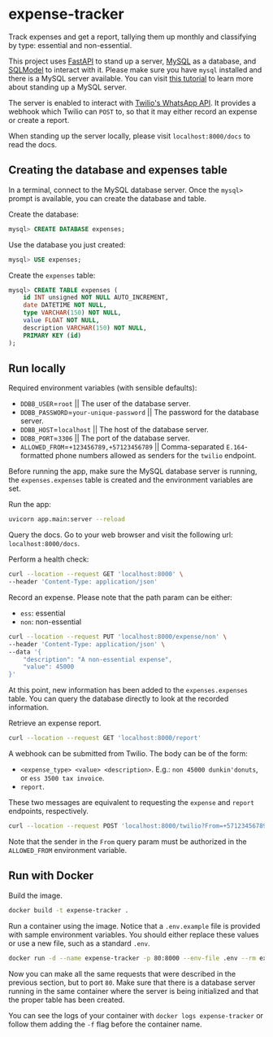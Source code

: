 # expense-tracker

Track expenses and get a report, tallying them up monthly and classifying by
type: essential and non-essential.

This project uses [FastAPI](https://fastapi.tiangolo.com) to stand up a server,
[MySQL](https://dev.mysql.com/doc/refman/8.0/en/) as a database, and
[SQLModel](https://www.google.com/search?client=safari&rls=en&q=sql+tiangolo&ie=UTF-8&oe=UTF-8)
to interact with it. Please make sure you have `mysql` installed and there is a
MySQL server available. You can visit [this
tutorial](https://dev.mysql.com/doc/refman/8.0/en/tutorial.html) to learn more
about standing up a MySQL server.

The server is enabled to interact with [Twilio's WhatsApp
API](https://www.twilio.com/docs/whatsapp/tutorial/requesting-access-to-whatsapp).
It provides a webhook which Twilio can `POST` to, so that it may either record
an expense or create a report.

When standing up the server locally, please visit `localhost:8000/docs` to read
the docs.

## Creating the database and expenses table

In a terminal, connect to the MySQL database server. Once the `mysql>` prompt
is available, you can create the database and table.

Create the database:

```sql
mysql> CREATE DATABASE expenses;
```

Use the database you just created:

```sql
mysql> USE expenses;
```

Create the `expenses` table:

```sql
mysql> CREATE TABLE expenses (
    id INT unsigned NOT NULL AUTO_INCREMENT, 
    date DATETIME NOT NULL,
    type VARCHAR(150) NOT NULL,
    value FLOAT NOT NULL,
    description VARCHAR(150) NOT NULL,
    PRIMARY KEY (id)
);
```

## Run locally

Required environment variables (with sensible defaults):

* `DDBB_USER`=`root` || The user of the database server.
* `DDBB_PASSWORD`=`your-unique-password` || The password for the database server.
* `DDBB_HOST`=`localhost` || The host of the database server.
* `DDBB_PORT`=`3306` || The port of the database server.
* `ALLOWED_FROM`=`+123456789,+57123456789` || Comma-separated `E.164`-formatted
phone numbers allowed as senders for the `twilio` endpoint.

Before running the app, make sure the MySQL database server is running, the
`expenses.expenses` table is created and the environment variables are set.

Run the app:

```bash
uvicorn app.main:server --reload
```

Query the docs. Go to your web browser and visit the following url:
`localhost:8000/docs`.

Perform a health check:

```bash
curl --location --request GET 'localhost:8000' \
--header 'Content-Type: application/json'
```

Record an expense. Please note that the path param can be either:

* `ess`: essential
* `non`: non-essential

```bash
curl --location --request PUT 'localhost:8000/expense/non' \
--header 'Content-Type: application/json' \
--data '{
    "description": "A non-essential expense",
    "value": 45000
}'
```

At this point, new information has been added to the `expenses.expenses` table.
You can query the database directly to look at the recorded information.

Retrieve an expense report.

```bash
curl --location --request GET 'localhost:8000/report'
```

A webhook can be submitted from Twilio. The body can be of the form:

* `<expense_type> <value> <description>`. E.g.: `non 45000 dunkin'donuts`, or `ess
  3500 tax invoice`.
* `report`.

These two messages are equivalent to requesting the `expense` and `report`
endpoints, respectively.

```bash
curl --location --request POST 'localhost:8000/twilio?From=+57123456789&Body=report'
```

Note that the sender in the `From` query param must be authorized in the
`ALLOWED_FROM` environment variable.

## Run with Docker

Build the image.

```bash
docker build -t expense-tracker .
```

Run a container using the image. Notice that a `.env.example` file is provided
with sample environment variables. You should either replace these values or
use a new file, such as a standard `.env`.

```bash
docker run -d --name expense-tracker -p 80:8000 --env-file .env --rm expense-tracker
```

Now you can make all the same requests that were described in the previous
section, but to port `80`. Make sure that there is a database server running in
the same container where the server is being initialized and that the proper
table has been created.

You can see the logs of your container with `docker logs expense-tracker` or
follow them adding the `-f` flag before the container name.
